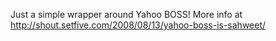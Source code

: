 Just a simple wrapper around Yahoo BOSS!
More info at http://shout.setfive.com/2008/08/13/yahoo-boss-is-sahweet/


